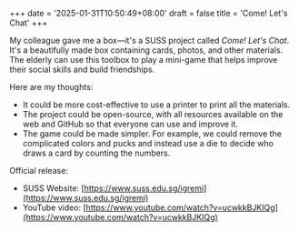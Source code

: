 +++
date = '2025-01-31T10:50:49+08:00'
draft = false 
title = 'Come! Let's Chat'
+++

My colleague gave me a box—it's a SUSS project called _Come! Let's Chat_. It's a beautifully made box containing cards, photos, and other materials. The elderly can use this toolbox to play a mini-game that helps improve their social skills and build friendships.

Here are my thoughts:

- It could be more cost-effective to use a printer to print all the materials.
- The project could be open-source, with all resources available on the web and GitHub so that everyone can use and improve it.
- The game could be made simpler. For example, we could remove the complicated colors and pucks and instead use a die to decide who draws a card by counting the numbers.

Official release:

- SUSS Website: [https://www.suss.edu.sg/igremi](https://www.suss.edu.sg/igremi)  
- YouTube video: [https://www.youtube.com/watch?v=ucwkkBJKIQg](https://www.youtube.com/watch?v=ucwkkBJKIQg)